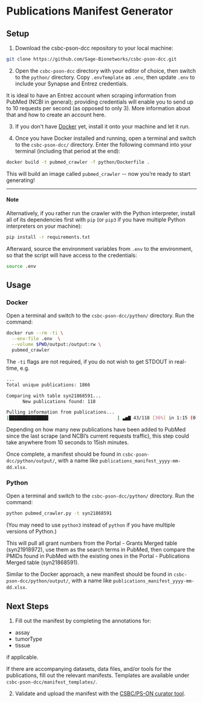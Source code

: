 # Publications Manifest Generator

## Setup
1. Download the csbc-pson-dcc repository to your local machine:

```bash
git clone https://github.com/Sage-Bionetworks/csbc-pson-dcc.git
```

2. Open the `csbc-pson-dcc` directory with your editor of choice, then switch to the `python/` directory.  Copy `.envTemplate` as `.env`, then update `.env` to include your Synapse and Entrez credentials.

It is ideal to have an Entrez account when scraping information from PubMed (NCBI in general); providing credentials will enable you to send up to 10 requests per second (as opposed to only 3).  More information about that and how to create an account here.


3. If you don't have [Docker](https://www.docker.com/get-started) yet, install it onto your machine and let it run.


4. Once you have Docker installed and running, open a terminal and switch to the `csbc-pson-dcc/` directory.  Enter the following command into your terminal (including that period at the end):

```bash
docker build -t pubmed_crawler -f python/Dockerfile .
```

This will build an image called `pubmed_crawler` -- now you’re ready to start generating!

---

#### Note
Alternatively, if you rather run the crawler with the Python interpreter, install all of its dependencies first with `pip` (or `pip3` if you have multiple Python interpreters on your machine):

```bash
pip install -r requirements.txt
```

Afterward, source the environment variables from `.env` to the environment, so that the script will have access to the credentials:

```bash
source .env
```

## Usage

### Docker
Open a terminal and switch to the `csbc-pson-dcc/python/` directory.  Run the command:

```bash
docker run --rm -ti \
  --env-file .env  \
  --volume $PWD/output:/output:rw \
  pubmed_crawler
```

The `-ti` flags are not required, if you do not wish to get STDOUT in real-time, e.g.

```bash
...
Total unique publications: 1866

Comparing with table syn21868591...
      New publications found: 118

Pulling information from publications...
|██████████████▌                         | ▃▅▇ 43/118 [36%] in 1:15 (0.6/s, eta: 2:11)
```

Depending on how many new publications have been added to PubMed since the last scrape (and NCBI’s current requests traffic), this step could take anywhere from 10 seconds to 15ish minutes.

Once complete, a manifest should be found in `csbc-pson-dcc/python/output/`, with a name like `publications_manifest_yyyy-mm-dd.xlsx`. 

### Python
Open a terminal and switch to the `csbc-pson-dcc/python/` directory.  Run the command:

```bash
python pubmed_crawler.py -t syn21868591
```

(You may need to use `python3` instead of `python` if you have multiple versions of Python.)

This will pull all grant numbers from the Portal - Grants Merged table (syn21918972), use them as the search terms in PubMed, then compare the PMIDs found in PubMed with the existing ones in the Portal - Publications Merged table (syn21868591).

Similar to the Docker approach, a new manifest should be found in `csbc-pson-dcc/python/output/`, with a name like `publications_manifest_yyyy-mm-dd.xlsx`. 

## Next Steps
1. Fill out the manifest by completing the annotations for:

* assay
* tumorType
* tissue

if applicable.

If there are accompanying datasets, data files, and/or tools for the publications, fill out the relevant manifests.  Templates are available under `csbc-pson-dcc/manifest_templates/`.

2. Validate and upload the manifest with the [CSBC/PS-ON curator tool](https://shinypro.synapse.org/users/vchung/csbc-pson-manifest/).
